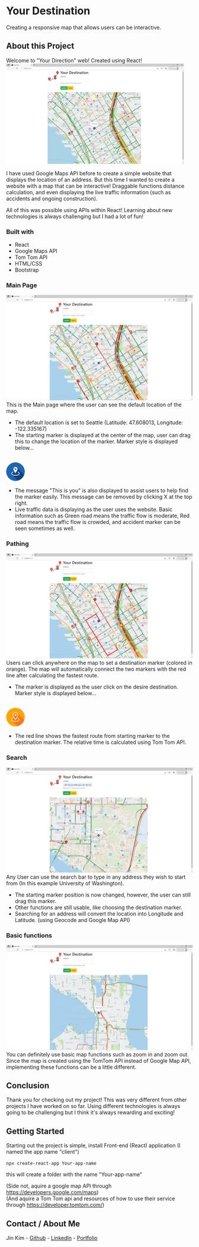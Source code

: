 # Your Destination

Creating a responsive map that allows users can be interactive.

## About this Project

Welcome to "Your Direction" web! Created using React!
<br/>
<img src="./image/shocase.gif" alt="show case"/>

I have used Google Maps API before to create a simple website that displays the location of an address.
But this time I wanted to create a website with a map that can be interactive!
Draggable functions distance calculation, and even displaying the live traffic information (such as accidents and ongoing construction).

All of this was possible using APIs within React! Learning about new technologies is always challenging but I had a lot of fun!

### Built with
* React
* Google Maps API
* Tom Tom API
* HTML/CSS
* Bootstrap

### Main Page
<img src="./image/main.png" alt="main page">
This is the Main page where the user can see the default location of the map.

* The default location is set to Seattle (Latitude: 47.608013, Longitude: -122.335167)
* The starting marker is displayed at the center of the map, user can drag this to change the location of the marker. Marker style is displayed below...
<br/>
<img src="./src/image/locations.png" alt="Starting Marker" width="50">

* The message "This is you" is also displayed to assist users to help find the marker easily. This message can be removed by clicking X at the top right.
* Live traffic data is displaying as the user uses the website. Basic information such as Green road means the traffic flow is moderate, Red road means the traffic flow is crowded, and accident marker can be seen sometimes as well.

### Pathing
<img src="./image/path.png" alt="main page">
Users can click anywhere on the map to set a destination marker (colored in orange). The map will automatically connect the two markers with the red line after calculating the fastest route.

* The marker is displayed as the user click on the desire destination. Marker style is displayed below...
<br/>
<img src="./src/image/location.png" alt="Starting Marker" width="50">

* The red line shows the fastest route from starting marker to the destination marker. The relative time is calculated using Tom Tom API.

### Search
<img src="./image/search.png" alt="main page">
Any User can use the search bar to type in any address they wish to start from (In this example University of Washington).

* The starting marker position is now changed, however, the user can still drag this marker.
* Other functions are still usable, like choosing the destination marker.
* Searching for an address will convert the location into Longitude and Latitude. (using Geocode and Google Map API) 

### Basic functions
<img src="./image/view.png" alt="main page">
You can definitely use basic map functions such as zoom in and zoom out. Since the map is created using the TomTom API instead of Google Map API, implementing these functions can be a little different.



## Conclusion
Thank you for checking out my project! This was very different from other projects I have worked on so far. Using different technologies is always going to be challenging but I think it's always rewarding and exciting!

 ## Getting Started
Starting out the project is simple, install Front-end (React) application (I named the app name "client")
```
npx create-react-app Your-app-name
```
this will create a folder with the name "Your-app-name"

(Side not, aquire a google map API through https://developers.google.com/maps)
<br/>
(And aquire a Tom Tom api and resources of how to use their service through https://developer.tomtom.com/)

## Contact / About Me
Jin Kim - [Github](https://github.com/kimjin-012) - [LinkedIn](https://www.linkedin.com/in/jin-kim-code/) - [Portfolio](http://jinkim.tech/)
